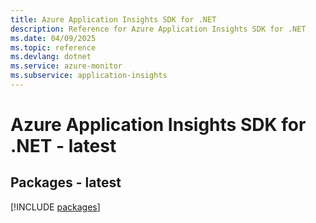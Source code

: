 ```yaml
---
title: Azure Application Insights SDK for .NET
description: Reference for Azure Application Insights SDK for .NET
ms.date: 04/09/2025
ms.topic: reference
ms.devlang: dotnet
ms.service: azure-monitor
ms.subservice: application-insights
---
```

# Azure Application Insights SDK for .NET - latest
## Packages - latest
[!INCLUDE [packages](application-insights-index.md)]